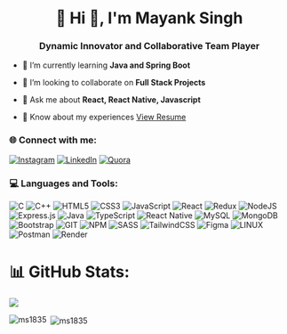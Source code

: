 <h1 align="center">💫 Hi 👋, I'm Mayank Singh</h1>
<h3 align="center">Dynamic Innovator and Collaborative Team Player</h3>

- 🌱 I’m currently learning **Java and Spring Boot**

- 👯 I’m looking to collaborate on **Full Stack Projects**

- 💬 Ask me about **React, React Native, Javascript**


- 📄 Know about my experiences  [View Resume](https://drive.google.com/file/d/1T4CqMxLpPvLt5Rxu8-POQRIqyj2kvZsI/view?usp=sharing)

<h3 align="left">🌐 Connect with me:</h3>

[![Instagram](https://img.shields.io/badge/Instagram-%23E4405F.svg?logo=Instagram&logoColor=white)](https://instagram.com/mayank005_) [![LinkedIn](https://img.shields.io/badge/LinkedIn-%230077B5.svg?logo=linkedin&logoColor=white)](https://linkedin.com/in/mayank-singh-3a6379128) [![Quora](https://img.shields.io/badge/Quora-%23B92B27.svg?logo=Quora&logoColor=white)](https://quora.com/profile/mayanksingh5399@gmail.com) 

<h3 align="left">💻 Languages and Tools:</h3>

![C](https://img.shields.io/badge/c-%2300599C.svg?style=for-the-badge&logo=c&logoColor=white) ![C++](https://img.shields.io/badge/c++-%2300599C.svg?style=for-the-badge&logo=c%2B%2B&logoColor=white) ![HTML5](https://img.shields.io/badge/html5-%23E34F26.svg?style=for-the-badge&logo=html5&logoColor=white) ![CSS3](https://img.shields.io/badge/css3-%231572B6.svg?style=for-the-badge&logo=css3&logoColor=white) ![JavaScript](https://img.shields.io/badge/javascript-%23323330.svg?style=for-the-badge&logo=javascript&logoColor=%23F7DF1E) ![React](https://img.shields.io/badge/react-%2320232a.svg?style=for-the-badge&logo=react&logoColor=%2361DAFB) ![Redux](https://img.shields.io/badge/redux-%2320232a.svg?style=for-the-badge&logo=redux&logoColor=%2361DAFB) ![NodeJS](https://img.shields.io/badge/nodejs-%2320232a.svg?style=for-the-badge&logo=nodejs&logoColor=%2361DAFB) ![Express.js](https://img.shields.io/badge/express.js-%23404d59.svg?style=for-the-badge&logo=express&logoColor=%2361DAFB) ![Java](https://img.shields.io/badge/java-%23ED8B00.svg?style=for-the-badge&logo=openjdk&logoColor=white) ![TypeScript](https://img.shields.io/badge/typescript-%23007ACC.svg?style=for-the-badge&logo=typescript&logoColor=white) ![React Native](https://img.shields.io/badge/react_native-%2320232a.svg?style=for-the-badge&logo=react&logoColor=%2361DAFB) ![MySQL](https://img.shields.io/badge/mysql-%2300000f.svg?style=for-the-badge&logo=mysql&logoColor=white) ![MongoDB](https://img.shields.io/badge/MongoDB-%234ea94b.svg?style=for-the-badge&logo=mongodb&logoColor=white) ![Bootstrap](https://img.shields.io/badge/bootstrap-%238511FA.svg?style=for-the-badge&logo=bootstrap&logoColor=white) ![GIT](https://img.shields.io/badge/Git-fc6d26?style=for-the-badge&logo=git&logoColor=white) ![NPM](https://img.shields.io/badge/NPM-%23CB3837.svg?style=for-the-badge&logo=npm&logoColor=white) ![SASS](https://img.shields.io/badge/SASS-hotpink.svg?style=for-the-badge&logo=SASS&logoColor=white) ![TailwindCSS](https://img.shields.io/badge/tailwindcss-%2338B2AC.svg?style=for-the-badge&logo=tailwind-css&logoColor=white)   ![Figma](https://img.shields.io/badge/figma-%23F24E1E.svg?style=for-the-badge&logo=figma&logoColor=white) ![LINUX](https://img.shields.io/badge/Linux-FCC624?style=for-the-badge&logo=linux&logoColor=black) ![Postman](https://img.shields.io/badge/Postman-FF6C37?style=for-the-badge&logo=postman&logoColor=white) ![Render](https://img.shields.io/badge/Render-%46E3B7.svg?style=for-the-badge&logo=render&logoColor=white)

# 📊 GitHub Stats:
![](https://github-readme-streak-stats.herokuapp.com/?user=ms1835&hide_border=false)<br/>

<p><img align="left" src="https://github-readme-stats.vercel.app/api/top-langs?username=ms1835&show_icons=true&locale=en&layout=compact" alt="ms1835" /></p>

<p>&nbsp;<img align="center" src="https://github-readme-stats.vercel.app/api?username=ms1835&show_icons=true&locale=en" alt="ms1835" /></p>
